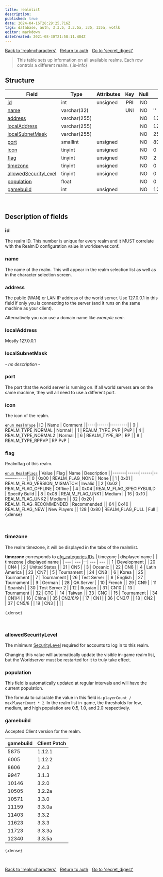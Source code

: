 ```yaml
---
title: realmlist
description: 
published: true
date: 2024-04-16T20:29:25.716Z
tags: database, auth, 3.3.5, 3.3.5a, 335, 335a, wotlk
editor: markdown
dateCreated: 2021-08-30T21:58:11.484Z
---
```


<a href="https://trinitycore.info/en/database/335/auth/realmcharacters" class="mt-5 v-btn v-btn--depressed v-btn--flat v-btn--outlined theme--light v-size--default darkblue--text text--lighten-3"><span class="v-btn__content"><i aria-hidden="true" class="v-icon notranslate v-icon--left mdi mdi-arrow-left theme--light"></i><span>Back to 'realmcharacters'</span></span></a>&nbsp;&nbsp;&nbsp;<a href="https://trinitycore.info/en/database/335/auth/home" class="mt-5 v-btn v-btn--depressed v-btn--flat v-btn--outlined theme--light v-size--default darkblue--text text--lighten-3"><span class="v-btn__content"><i aria-hidden="true" class="v-icon notranslate v-icon--left mdi mdi-home-outline theme--light"></i><span>Return to auth</span></span></a>&nbsp;&nbsp;&nbsp;<a href="https://trinitycore.info/en/database/335/auth/secret_digest" class="mt-5 v-btn v-btn--depressed v-btn--flat v-btn--outlined theme--light v-size--default darkblue--text text--lighten-3"><span class="v-btn__content"><span>Go to 'secret_digest'</span><i aria-hidden="true" class="v-icon notranslate v-icon--right mdi mdi-arrow-right theme--light"></i></span></a>

> This table sets up information on all available realms. Each row controls a different realm.
{.is-info}


## Structure

| Field | Type | Attributes | Key | Null | Default | Extra | Comment |
| --- | --- | --- | :---: | :---: | --- | --- | --- |
| [id](#id) | int | unsigned | PRI | NO |  | auto_increment |  |
| [name](#name) | varchar(32) |  | UNI | NO | '' |  |  |
| [address](#address) | varchar(255) |  |  | NO | 127.0.0.1 |  |  |
| [localAddress](#localaddress) | varchar(255) |  |  | NO | 127.0.0.1 |  |  |
| [localSubnetMask](#localsubnetmask) | varchar(255) |  |  | NO | 255.255.255.0 |  |  |
| [port](#port) | smallint | unsigned |  | NO | 8085 |  |  |
| [icon](#icon) | tinyint | unsigned |  | NO | 0 |  |  |
| [flag](#flag) | tinyint | unsigned |  | NO | 2 |  |  |
| [timezone](#timezone) | tinyint | unsigned |  | NO | 0 |  |  |
| [allowedSecurityLevel](#allowedsecuritylevel) | tinyint | unsigned |  | NO | 0 |  |  |
| [population](#population) | float |  |  | NO | 0 |  |  |
| [gamebuild](#gamebuild) | int | unsigned |  | NO | 12340 |  |  |
&nbsp;
## Description of fields

### id
The realm ID. This number is unique for every realm and it MUST correlate with the RealmID configuration value in worldserver.conf.
&nbsp;

### name
The name of the realm. This will appear in the realm selection list as well as in the character selection screen.
&nbsp;

### address
The public (WAN) or LAN IP address of the world server. Use 127.0.0.1 in this field if only you is connecting to the server (and it runs on the same machine as your client).

Alternatively you can use a domain name like *example.com*.
&nbsp;

### localAddress
Mostly 127.0.0.1
&nbsp;

### localSubnetMask
*- no description -*
&nbsp;

### port
The port that the world server is running on. If all world servers are on the same machine, they will all need to use a different port.
&nbsp;

### icon
The icon of the realm.

[`enum RealmType`](https://github.com/TrinityCore/TrinityCore/blob/3.3.5/src/server/shared/Realm/Realm.h#L50-L62)
| ID | Name | Comment |
|----|------|---------|
| 0 | REALM_TYPE_NORMAL | Normal |
| 1 | REALM_TYPE_PVP | PvP |
| 4 | REALM_TYPE_NORMAL2 | Normal |
| 6 | REALM_TYPE_RP | RP |
| 8 | REALM_TYPE_RPPVP | RP PvP |
&nbsp;

### flag
Realmflag of this realm.

[`enum RealmFlags`](https://github.com/TrinityCore/TrinityCore/blob/3.3.5/src/server/shared/Realm/Realm.h#L26-L37)
| Value | Flag | Name | Description |
|-------|------|------|-------------|
| 0 | 0x00 | REALM_FLAG_NONE | None |
| 1 | 0x01 | REALM_FLAG_VERSION_MISMATCH | Invalid |
| 2 | 0x02 | REALM_FLAG_OFFLINE | Offline |
| 4 | 0x04 | REALM_FLAG_SPECIFYBUILD | Specify Build |
| 8 | 0x08 | REALM_FLAG_UNK1 | Medium |
| 16 | 0x10 | REALM_FLAG_UNK2 | Medium |
| 32 | 0x20 | REALM_FLAG_RECOMMENDED | Recommended |
| 64 | 0x40 | REALM_FLAG_NEW | New Players |
| 128 | 0x80 | REALM_FLAG_FULL | Full |
{.dense}

&nbsp;

### timezone
The realm timezone, it will be displayed in the tabs of the realmlist.

**timezone** corresponds to [cfg_categories IDs](/files/DBC/335/cfg_categories#id)
| timezone | displayed name | | timezone | displayed name |
| --- | --- |--| --- | --- |
| 1 | Development | | 20 | CN4 |
| 2 | United States | | 21 | CN5 |
| 3 | Oceanic | | 22 | CN6 |
| 4 | Latin America | | 23 | CN7 |
| 5 | Tournament | | 24 | CN8 |
| 6 | Korea | | 25 | Tournament |
| 7 | Tournament | | 26 | Test Server |
| 8 | English | | 27 | Tournament |
| 9 | German | | 28 | QA Server |
| 10 | French | | 29 | CN9 |
| 11 | Spanish | | 30 | Test Server 2 |
| 12 | Russian | | 31 | CN10 |
| 13 | Tournament | | 32 | CTC |
| 14 | Taiwan | | 33 | CNC |
| 15 | Tournament | | 34 | CN1/4 |
| 16 | China | | 35 | CN2/6/9 |
| 17 | CN1 | | 36 | CN3/7 |
| 18 | CN2 | | 37 | CN5/8 |
| 19 | CN3 | | | |

{.dense}

&nbsp;

### allowedSecurityLevel
The minimum [SecurityLevel](../auth/account_access#securitylevel) required for accounts to log in to this realm.

Changing this value will automatically update the visible in-game realm list, but the Worldserver must be restarted for it to truly take effect.
&nbsp;

### population
This field is automatically updated at regular intervals and will have the current population.

The formula to calculate the value in this field is: `playerCount / maxPlayerCount * 2`.
In the realm list in-game, the thresholds for low, medium, and high population are 0.5, 1.0, and 2.0 respectively.
&nbsp;

### gamebuild
Accepted Client version for the realm.

|gamebuild | Client Patch |
| --- | --- |
| 5875  | 1.12.1 |
| 6005  | 1.12.2 |
| 8606  | 2.4.3  |
| 9947  | 3.1.3 |
| 10146  | 3.2.0  |
| 10505  | 3.2.2a |
| 10571  | 3.3.0  |
| 11159  | 3.3.0a  |
| 11403  | 3.3.2  |
| 11623  | 3.3.3  |
| 11723  | 3.3.3a  |
| 12340  | 3.3.5a  |
{.dense}

&nbsp;

<a href="https://trinitycore.info/en/database/335/auth/realmcharacters" class="mt-5 v-btn v-btn--depressed v-btn--flat v-btn--outlined theme--light v-size--default darkblue--text text--lighten-3"><span class="v-btn__content"><i aria-hidden="true" class="v-icon notranslate v-icon--left mdi mdi-arrow-left theme--light"></i><span>Back to 'realmcharacters'</span></span></a>&nbsp;&nbsp;&nbsp;<a href="https://trinitycore.info/en/database/335/auth/home" class="mt-5 v-btn v-btn--depressed v-btn--flat v-btn--outlined theme--light v-size--default darkblue--text text--lighten-3"><span class="v-btn__content"><i aria-hidden="true" class="v-icon notranslate v-icon--left mdi mdi-home-outline theme--light"></i><span>Return to auth</span></span></a>&nbsp;&nbsp;&nbsp;<a href="https://trinitycore.info/en/database/335/auth/secret_digest" class="mt-5 v-btn v-btn--depressed v-btn--flat v-btn--outlined theme--light v-size--default darkblue--text text--lighten-3"><span class="v-btn__content"><span>Go to 'secret_digest'</span><i aria-hidden="true" class="v-icon notranslate v-icon--right mdi mdi-arrow-right theme--light"></i></span></a>

